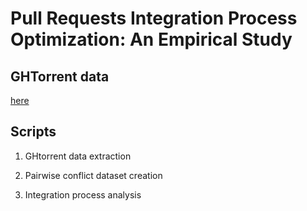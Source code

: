 # Pull Requests Integration Process Optimization: An Empirical Study

## GHTorrent data

[here](https://github.com/aolmedo/pull-request-conflicts/tree/main/ghtorrent_data)

## Scripts

1. GHtorrent data extraction

     

2. Pairwise conflict dataset creation

    

3. Integration process analysis

    
